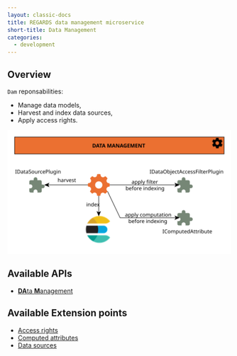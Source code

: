 ```yaml
---
layout: classic-docs
title: REGARDS data management microservice
short-title: Data Management
categories:
  - development
---
```


## Overview

`Dam` reponsabilities:

* Manage data models,
* Harvest and index data sources,
* Apply access rights.

![Ingest plugins](/assets/schemas/microservices/dam.svg)

## Available APIs

- [**DA**ta **M**anagement](/development/regards/dam/api/model-api/)

## Available Extension points

- [Access rights](/development/regards/dam/plugins/access-rights-plugins/)
- [Computed attributes](/development/regards/dam/plugins/computed-attribute-plugins/)
- [Data sources](/development/regards/dam/plugins/data-source-plugins/)
